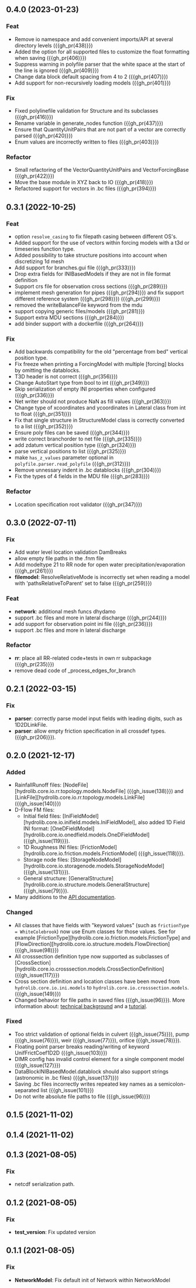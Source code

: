 ## 0.4.0 (2023-01-23)

### Feat

- Remove io namespace and add convenient imports/API at several directory levels ({{gh_pr(438)}})
- Added the option for all supported files to customize the float formatting when saving ({{gh_pr(406)}})
- Suppress warning in polyfile parser that the white space at the start of the line is ignored ({{gh_pr(409)}})
- Change data block default spacing from 4 to 2 ({{gh_pr(407)}})
- Add support for non-recursively loading models ({{gh_pr(401)}})

### Fix

- Fixed polylinefile validation for Structure and its subclasses ({{gh_pr(416)}})
- Rename variable in generate_nodes function ({{gh_pr(437)}})
- Ensure that QuantityUnitPairs that are not part of a vector are correctly parsed ({{gh_pr(420)}})
- Enum values are incorrectly written to files ({{gh_pr(403)}})

### Refactor

- Small refactoring of the VectorQuantityUnitPairs and VectorForcingBase ({{gh_pr(422)}})
- Move the base module in XYZ back to IO ({{gh_pr(418)}})
- Refactored support for vectors in .bc files ({{gh_pr(394)}})

## 0.3.1 (2022-10-25)

### Feat

- option `resolve_casing` to fix filepath casing between different OS's.
- Added support for the use of vectors within forcing models with a t3d or timeseries function type.
- Added possibility to take structure positions into account when discretizing 1d mesh
- Add support for branches.gui file ({{gh_pr(333)}})
- Drop extra fields for INIBasedModels if they are not in file format definition
- Support crs file for observation cross sections ({{gh_pr(289)}})
- implement mesh generation for pipes ({{gh_pr(294)}}) and fix support different reference system ({{gh_pr(298)}}) ({{gh_pr(299)}})
- removed the writeBalanceFile keyword from the mdu
- support copying generic files/models ({{gh_pr(281)}})
- Support extra MDU sections ({{gh_pr(284)}})
- add binder support with a dockerfile ({{gh_pr(264)}})

### Fix

- Add backwards compatibility for the old "percentage from bed" vertical position type.
- Fix freeze when printing a ForcingModel with multiple [forcing] blocks by omitting the datablocks.
- T3D header is not correct ({{gh_pr(356)}})
- Change AutoStart type from bool to int ({{gh_pr(349)}})
- Skip serialization of empty INI properties when configured ({{gh_pr(336)}})
- Net writer should not produce NaN as fill values ({{gh_pr(363)}})
- Change type of xcoordinates and ycoordinates in Lateral class from int to float ({{gh_pr(351)}})
- Fix that single structure in StructureModel class is correctly converted to a list ({{gh_pr(352)}})
- Ensure poly files can be saved ({{gh_pr(344)}})
- write correct branchorder to net file ({{gh_pr(335)}})
- add zdatum vertical position type ({{gh_pr(324)}})
- parse vertical positions to list ({{gh_pr(325)}})
- make `has_z_values` parameter optional in `polyfile.parser.read_polyfile` ({{gh_pr(312)}})
- Remove unnessary indent in .bc datablocks ({{gh_pr(304)}})
- Fix the types of 4 fields in the MDU file ({{gh_pr(283)}})

### Refactor
- Location specification root validator ({{gh_pr(347)}})

## 0.3.0 (2022-07-11)

### Fix

- Add water level location validation DamBreaks
- allow empty file paths in the .fnm file
- Add modeltype 21 to RR node for open water precipitation/evaporation ({{gh_pr(261)}})
- **filemodel**: ResolveRelativeMode is incorrectly set when reading a model with 'pathsRelativeToParent' set to false ({{gh_pr(259)}})

### Feat

- **network**: additional mesh funcs dhydamo
- support .bc files and more in lateral discharge ({{gh_pr(244)}})
- add support for observation point ini file ({{gh_pr(236)}})
- support .bc files and more in lateral discharge

### Refactor

- **rr**: place all RR-related code+tests in own rr subpackage ({{gh_pr(235)}})
- remove dead code of _process_edges_for_branch

## 0.2.1 (2022-03-15)

### Fix

- **parser**: correctly parse model input fields with leading digits, such as 1D2DLinkFile.- **parser**: allow empty friction specification in all crossdef types. ({{gh_pr(206)}}).

## 0.2.0 (2021-12-17)
### Added
* RainfallRunoff files: [NodeFile][hydrolib.core.io.rr.topology.models.NodeFile] ({{gh_issue(138)}})
  and [LinkFile][hydrolib.core.io.rr.topology.models.LinkFile] ({{gh_issue(140)}})
* D-Flow FM files:
    * Initial field files: [IniFieldModel][hydrolib.core.io.inifield.models.IniFieldModel],
      also added 1D Field INI format: [OneDFieldModel][hydrolib.core.io.onedfield.models.OneDFieldModel] ({{gh_issue(119)}}).
    * 1D Roughness INI files: [FrictionModel][hydrolib.core.io.friction.models.FrictionModel] ({{gh_issue(118)}}).
    * Storage node files: [StorageNodeModel][hydrolib.core.io.storagenode.models.StorageNodeModel] ({{gh_issue(131)}}).
    * General structure:  [GeneralStructure][hydrolib.core.io.structure.models.GeneralStructure] ({{gh_issue(79)}}).
* Many additions to the [API documentation](reference/api.md).
    

### Changed
* All classes that have fields with "keyword values" (such as `frictionType = WhiteColebrook`) now use Enum classes for those values.
  See for example [FrictionType][hydrolib.core.io.friction.models.FrictionType] and [FlowDirection][hydrolib.core.io.structure.models.FlowDirection]
  ({{gh_issue(98)}})
* All crosssection definition type now supported as subclasses of
  [CrossSection][hydrolib.core.io.crosssection.models.CrossSectionDefinition] ({{gh_issue(117)}})
* Cross section definition and location classes have been moved from `hydrolib.core.io.ini.models`
  to `hydrolib.core.io.crosssection.models`. ({{gh_issue(149)}})
* Changed behavior for file paths in saved files ({{gh_issue(96)}}).
  More information about: [technical background](topics/loadsave.md) and a [tutorial](tutorials/loading_and_saving_a_model.md).
  

### Fixed
* Too strict validation of optional fields in culvert ({{gh_issue(75)}}), pump ({{gh_issue(76)}}),
  weir ({{gh_issue(77)}}), orifice ({{gh_issue(78)}}).
* Floating point parser breaks reading/writing of keyword UnifFrictCoef1D2D ({{gh_issue(103)}})
* DIMR config has invalid control element for a single component model ({{gh_issue(127)}})
* DataBlockINIBasedModel.datablock should also support strings (astronomic in .bc files) ({{gh_issue(137)}})
* Saving .bc files incorrectly writes repeated key names as a semicolon-separated list ({{gh_issue(101)}})
* Do not write absolute file paths to file ({{gh_issue(96)}})

## 0.1.5 (2021-11-02)

## 0.1.4 (2021-11-02)

## 0.1.3 (2021-08-05)

### Fix

- netcdf serialization path.

## 0.1.2 (2021-08-05)

### Fix

- **test_version**: Fix updated version

## 0.1.1 (2021-08-05)

### Fix

- **NetworkModel**: Fix default init of Network within NetworkModel
